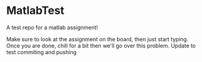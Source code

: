 # MatlabTest
A test repo for a matlab assignment!

Make sure to look at the assignment on the board, then just start typing. Once you are done, chill for a bit then we'll go over this problem.
Update to test commiting and pushing
